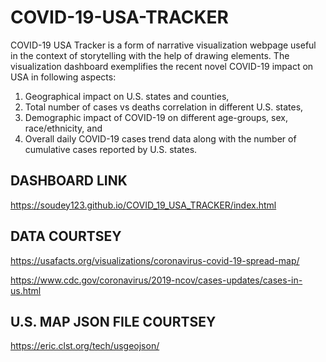 # COVID-19-USA-TRACKER
COVID-19 USA Tracker is a form of narrative visualization webpage useful in the context of storytelling with the help of drawing elements. The visualization dashboard exemplifies the recent novel COVID-19 impact on USA in following aspects:

1)	Geographical impact on U.S. states and counties,
2)	Total number of cases vs deaths correlation in different U.S. states,
3)	Demographic impact of COVID-19 on different age-groups, sex, race/ethnicity, and
4)	Overall daily COVID-19 cases trend data along with the number of cumulative cases reported by U.S. states.

## DASHBOARD LINK
https://soudey123.github.io/COVID_19_USA_TRACKER/index.html

## DATA COURTSEY
https://usafacts.org/visualizations/coronavirus-covid-19-spread-map/

https://www.cdc.gov/coronavirus/2019-ncov/cases-updates/cases-in-us.html

## U.S. MAP JSON FILE COURTSEY
https://eric.clst.org/tech/usgeojson/
